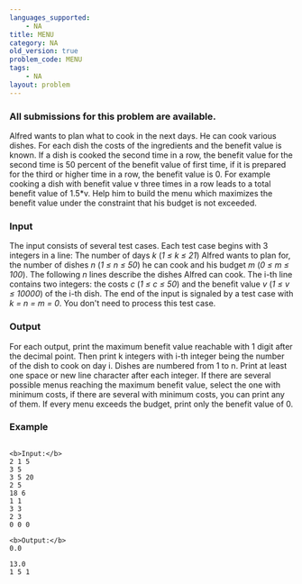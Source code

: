 ```yaml
---
languages_supported:
    - NA
title: MENU
category: NA
old_version: true
problem_code: MENU
tags:
    - NA
layout: problem
---
```

###  All submissions for this problem are available. 

Alfred wants to plan what to cook in the next days. He can cook various dishes. For each dish the costs of the ingredients and the benefit value is known. If a dish is cooked the second time in a row, the benefit value for the second time is 50 percent of the benefit value of first time, if it is prepared for the third or higher time in a row, the benefit value is 0. For example cooking a dish with benefit value v three times in a row leads to a total benefit value of 1.5\*v.
Help him to build the menu which maximizes the benefit value under the constraint that his budget is not exceeded.

### Input

The input consists of several test cases. Each test case begins with 3 integers in a line: The number of days _k_ (_1 ≤ k ≤ 21_) Alfred wants to plan for, the number of dishes _n_ (_1 ≤ n ≤ 50_) he can cook and his budget _m_ (_0 ≤ m ≤ 100_). The following _n_ lines describe the dishes Alfred can cook. The i-th line contains two integers: the costs _c_ (_1 ≤ c ≤ 50_) and the benefit value _v_ (_1 ≤ v ≤ 10000_) of the i-th dish.
The end of the input is signaled by a test case with _k = n = m = 0_. You don't need to process this test case.

### Output

For each output, print the maximum benefit value reachable with 1 digit after the decimal point. Then print k integers with i-th integer being the number of the dish to cook on day i. Dishes are numbered from 1 to n. Print at least one space or new line character after each integer.
If there are several possible menus reaching the maximum benefit value, select the one with minimum costs, if there are several with minimum costs, you can print any of them.
If every menu exceeds the budget, print only the benefit value of 0.

### Example

```

<b>Input:</b>
2 1 5
3 5
3 5 20
2 5
18 6
1 1
3 3
2 3
0 0 0

<b>Output:</b>
0.0

13.0
1 5 1 

```